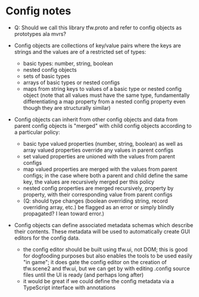 # Config notes

- Q: Should we call this library tfw.proto and refer to config objects as prototypes ala mvrs?

- Config objects are collections of key/value pairs where the keys are strings and the values are
  of a restricted set of types:

    - basic types: number, string, boolean
    - nested config objects
    - sets of basic types
    - arrays of basic types or nested configs
    - maps from string keys to values of a basic type or nested config object (note that all values
      must have the same type, fundamentally differentiating a map property from a nested config
      property even though they are structurally similar)

- Config objects can inherit from other config objects and data from parent config objects is
  "merged" with child config objects according to a particular policy:

    - basic type valued properties (number, string, boolean) as well as array valued properties
      override any values in parent configs
    - set valued properties are unioned with the values from parent configs
    - map valued properties are merged with the values from parent configs; in the case where both
      a parent and child define the same key, the values are recursively merged per this policy
    - nested config properties are merged recursively, property by property, with their
      corresponding value from parent configs
    - (Q: should type changes (boolean overriding string, record overriding array, etc.) be flagged
      as an error or simply blindly propagated? I lean toward error.)

- Config objects can define associated metadata schemas which describe their contents. These
  metadata will be used to automatically create GUI editors for the config data.

    - the config editor should be built using tfw.ui, not DOM; this is good for dogfooding purposes
      but also enables the tools to be used easily "in game"; it does gate the config editor on the
      creation of tfw.scene2 and tfw.ui, but we can get by with editing .config source files until
      the UI is ready (and perhaps long after)
    - it would be great if we could define the config metadata via a TypeScript interface with
      annotations

